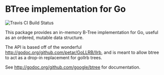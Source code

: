 # BTree implementation for Go

![Travis CI Build Status](https://api.travis-ci.org/google/btree.svg?branch=master)

This package provides an in-memory B-Tree implementation for Go, useful as
an ordered, mutable data structure.

The API is based off of the wonderful
http://godoc.org/github.com/petar/GoLLRB/llrb, and is meant to allow btree to
act as a drop-in replacement for gollrb trees.

See http://godoc.org/github.com/google/btree for documentation.
